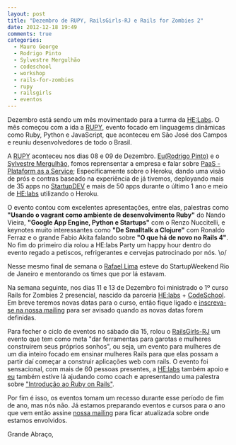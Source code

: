 ```yaml
---
layout: post
title: "Dezembro de RUPY, RailsGirls-RJ e Rails for Zombies 2"
date: 2012-12-18 19:49
comments: true
categories:
  - Mauro George
  - Rodrigo Pinto
  - Sylvestre Mergulhão
  - codeschool
  - workshop
  - rails-for-zombies
  - rupy
  - railsgirls
  - eventos
---
```


Dezembro está sendo um mês movimentado para a turma da [HE:Labs][he]. O mês começou com a ida a [RUPY][rupy], evento focado em linguagems dinâmicas como Ruby, Python e JavaScript, que aconteceu em São José dos Campos e reuniu desenvolvedores de todo o Brasil.
<!-- more -->
A [RUPY][rupy] aconteceu nos dias 08 e 09 de Dezembro. [Eu(Rodrigo Pinto)][rp] e o [Sylvestre Mergulhão][sm], fomos reprensentar a empresa e falar sobre [PaaS - Plataform as a Service][paas]; Especificamente sobre o Heroku, dando uma visão de prós e contras baseado na experiência de já tivemos, deployando mais de 35 apps no [StartupDEV][sdev] e mais de 50 apps durante o último 1 ano e meio de [HE:labs][he] utilizando o Heroku.

O evento contou com excelentes apresentações, entre elas, palestras como __"Usando o vagrant como ambiente de desenvolvimento Ruby"__ do Nando Vieira, __"Google App Engine, Python e Startups"__ com o Renzo Nuccitelli, e keynotes muito interessantes como __"De Smalltalk a Clojure"__ com Ronaldo Ferraz e o grande Fabio Akita falando sobre __"O que há de novo no Rails 4"__. No fim do primeiro dia rolou a HE:labs Party um happy hour dentro do evento regado a petiscos, refrigerantes e cervejas patrocinado por nós. \o/

Nesse mesmo final de semana o [Rafael Lima][rl] esteve do StartupWeekend Rio de Janeiro e mentorando os times que por lá estavam.

Na semana seguinte, nos dias 11 e 13 de Dezembro foi ministrado o 1º curso Rails for Zombies 2 presencial, nascido da parceria [HE:labs][he] + [CodeSchool][cs]. Em breve teremos novas datas para o curso, então fique ligado e [inscreva-se na nossa mailing][ml] para ser avisado quando as novas datas forem definidas.

Para fecher o ciclo de eventos no sábado dia 15, rolou o [RailsGirls-RJ][rgrj] um evento que tem como meta "dar ferramentas para garotas e mulheres construirem seus próprios sonhos", ou seja, um evento para mulheres de um dia inteiro focado em ensinar mulheres Rails para que elas possam a partir daí começar a construir aplicações web com rails. O evento foi sensacional, com mais de 60 pessoas presentes, a [HE:labs][he] também apoio e [eu][rp] também estive lá ajudando como coach e apresentando uma palestra sobre ["Introdução ao Ruby on Rails"][intro].

Por fim é isso, os eventos tomam um recesso durante esse período de fim de ano, mas nós não. Já estamos preparando eventos e cursos para o ano que vem então assine [nossa mailing][ml] para ficar atualizada sobre onde estamos envolvidos.

Grande Abraço,

[he]: http://www.helabs.com.br
[sdev]: http://www.startupdev.com.br
[rupy]: http://www.rupy.com.br
[rp]: http://www.twitter.com/rodrigoospinto
[rl]: http://www.twitter.com/rafaelp
[sm]: http://www.twitter.com/smergulhao
[paas]: http://
[ml]: http://helabs.com.br/mailing/
[cs]: http://www.codeschool.com.br
[rgrj]: http://railsgirls.com/riodejaneiro
[intro]: https://speakerdeck.com/rodrigoospinto/introducao-ao-ruby-on-rails-railsgirls-rj